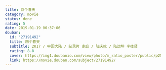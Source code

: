 ```yaml
---
title: 四个春天
category: movie
status: done
rating: 5
date: 2019-01-19 06:37:06
douban:
  id: "27191492"
  title: 四个春天
  subtitle: 2017 / 中国大陆 / 纪录片 家庭 / 陆庆屹 / 陆运坤 李桂贤
  rating: 8.8
  cover: https://img1.doubanio.com/view/photo/m_ratio_poster/public/p2540578887.jpg
  link: https://movie.douban.com/subject/27191492/
---
```


